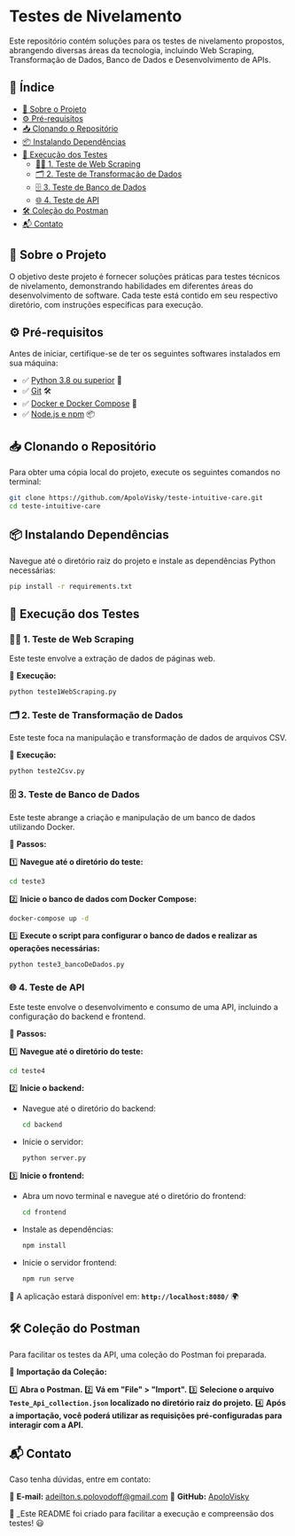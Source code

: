 # Testes de Nivelamento

Este repositório contém soluções para os testes de nivelamento propostos, abrangendo diversas áreas da tecnologia, incluindo Web Scraping, Transformação de Dados, Banco de Dados e Desenvolvimento de APIs.

## 📌 Índice

- [📖 Sobre o Projeto](#sobre-o-projeto)
- [⚙️ Pré-requisitos](#pré-requisitos)
- [📥 Clonando o Repositório](#clonando-o-repositório)
- [📦 Instalando Dependências](#instalando-dependências)
- [🚀 Execução dos Testes](#execução-dos-testes)
  - [🕵️‍♂️ 1. Teste de Web Scraping](#1-teste-de-web-scraping)
  - [🗂️ 2. Teste de Transformação de Dados](#2-teste-de-transformação-de-dados)
  - [🗄️ 3. Teste de Banco de Dados](#3-teste-de-banco-de-dados)
  - [🌐 4. Teste de API](#4-teste-de-api)
- [🛠️ Coleção do Postman](#coleção-do-postman)
- [📬 Contato](#contato)

## 📖 Sobre o Projeto

O objetivo deste projeto é fornecer soluções práticas para testes técnicos de nivelamento, demonstrando habilidades em diferentes áreas do desenvolvimento de software. Cada teste está contido em seu respectivo diretório, com instruções específicas para execução.

## ⚙️ Pré-requisitos

Antes de iniciar, certifique-se de ter os seguintes softwares instalados em sua máquina:

- ✅ [Python 3.8 ou superior](https://www.python.org/downloads/) 🐍
- ✅ [Git](https://git-scm.com/downloads) 🛠️
- ✅ [Docker e Docker Compose](https://www.docker.com/get-started) 🐳
- ✅ [Node.js e npm](https://nodejs.org/en/download/) 📦

## 📥 Clonando o Repositório

Para obter uma cópia local do projeto, execute os seguintes comandos no terminal:

```bash
git clone https://github.com/ApoloVisky/teste-intuitive-care.git
cd teste-intuitive-care
```

## 📦 Instalando Dependências

Navegue até o diretório raiz do projeto e instale as dependências Python necessárias:

```bash
pip install -r requirements.txt
```

## 🚀 Execução dos Testes

### 🕵️‍♂️ 1. Teste de Web Scraping

Este teste envolve a extração de dados de páginas web.

📌 **Execução:**

```bash
python teste1WebScraping.py
```

### 🗂️ 2. Teste de Transformação de Dados

Este teste foca na manipulação e transformação de dados de arquivos CSV.

📌 **Execução:**

```bash
python teste2Csv.py
```

### 🗄️ 3. Teste de Banco de Dados

Este teste abrange a criação e manipulação de um banco de dados utilizando Docker.

📌 **Passos:**

1️⃣ **Navegue até o diretório do teste:**

```bash
cd teste3
```

2️⃣ **Inicie o banco de dados com Docker Compose:**

```bash
docker-compose up -d
```

3️⃣ **Execute o script para configurar o banco de dados e realizar as operações necessárias:**

```bash
python teste3_bancoDeDados.py
```

### 🌐 4. Teste de API

Este teste envolve o desenvolvimento e consumo de uma API, incluindo a configuração do backend e frontend.

📌 **Passos:**

1️⃣ **Navegue até o diretório do teste:**

```bash
cd teste4
```

2️⃣ **Inicie o backend:**

- Navegue até o diretório do backend:

  ```bash
  cd backend
  ```

- Inicie o servidor:

  ```bash
  python server.py
  ```

3️⃣ **Inicie o frontend:**

- Abra um novo terminal e navegue até o diretório do frontend:

  ```bash
  cd frontend
  ```

- Instale as dependências:

  ```bash
  npm install
  ```

- Inicie o servidor frontend:

  ```bash
  npm run serve
  ```

📍 A aplicação estará disponível em: **`http://localhost:8080/`** 🌍

## 🛠️ Coleção do Postman

Para facilitar os testes da API, uma coleção do Postman foi preparada.

📌 **Importação da Coleção:**

1️⃣ **Abra o Postman.**
2️⃣ **Vá em "File" > "Import".**
3️⃣ **Selecione o arquivo `Teste_Api_collection.json` localizado no diretório raiz do projeto.**
4️⃣ **Após a importação, você poderá utilizar as requisições pré-configuradas para interagir com a API.**

## 📬 Contato

Caso tenha dúvidas, entre em contato:

📧 **E-mail:** adeilton.s.polovodoff@gmail.com
🐙 **GitHub:** [ApoloVisky](https://github.com/ApoloVisky)  

🔹 _Este README foi criado para facilitar a execução e compreensão dos testes! 😃

